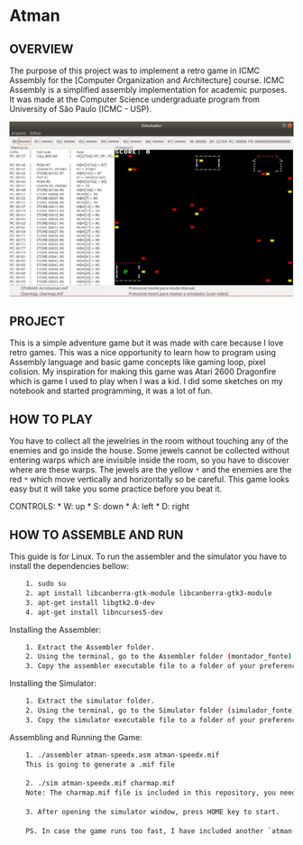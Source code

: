 # Atman

OVERVIEW
--------------------------------------------------
The purpose of this project was to implement a retro game in ICMC Assembly for the [Computer Organization and Architecture] course. ICMC Assembly is a simplified assembly implementation for academic purposes. It was made at the Computer Science undergraduate program from University of São Paulo (ICMC - USP).

![Screenshot 1](img/img1.png)

PROJECT
--------------------------------------------------
This is a simple adventure game but it was made with care because I love retro games.
This was a nice opportunity to learn how to program using Assembly language and basic game concepts like gaming loop, pixel colision.
My inspiration for making this game was Atari 2600 Dragonfire which is game I used to play when I was a kid.
I did some sketches on my notebook and started programming, it was a lot of fun.

HOW TO PLAY
--------------------------------------------------
You have to collect all the jewelries in the room without touching any of the enemies and go inside the house.
Some jewels cannot be collected without entering warps which are invisible inside the room, so you have to discover where are these warps.
The jewels are the yellow `*` and the enemies are the red `*` which move vertically and horizontally so be careful.
This game looks easy but it will take you some practice before you beat it.

CONTROLS:
	* W: up
	* S: down
	* A: left
	* D: right

HOW TO ASSEMBLE AND RUN
--------------------------------------------------
This guide is for Linux.
To run the assembler and the simulator you have to install the dependencies bellow:

```bash
	1. sudo su
	2. apt install libcanberra-gtk-module libcanberra-gtk3-module
	3. apt-get install libgtk2.0-dev
	4. apt-get install libncurses5-dev
```

Installing the Assembler:
```bash
	1. Extract the Assembler folder.
	2. Using the terminal, go to the Assembler folder (montador_fonte) and compile it through the command `gcc *.c -o assembler`
	3. Copy the assembler executable file to a folder of your preference.
```

Installing the Simulator:
```bash
	1. Extract the simulator folder.
	2. Using the terminal, go to the Simulator folder (simulador_fonte) and compile it through the command `sh compila.sh`
	3. Copy the simulator executable file to a folder of your preference.
```

Assembling and Running the Game:
```bash
	1. ./assembler atman-speedx.asm atman-speedx.mif
	This is going to generate a .mif file

	2. ./sim atman-speedx.mif charmap.mif
	Note: The charmap.mif file is included in this repository, you need to extract it.

	3. After opening the simulator window, press HOME key to start.

	PS. In case the game runs too fast, I have included another `atman-speedx.asm` file with a speed correction, so please try them both.
```
